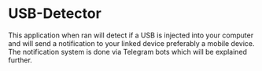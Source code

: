 # USB-Detector
This application when ran will detect if a USB is injected into your computer and will send a notification to your linked device preferably a mobile device. The notification system is done via Telegram bots which will be explained further.
